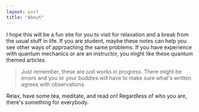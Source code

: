 ```yaml
---
layout: post
title: "About"
---
```



I hope this will be a fun site for you to visit for relaxation and a break from the usual stuff in life. If you are student, maybe these notes can help you see other ways of approaching the same problems. If you have experience with quantum mechanics or are an instructor, you might like these quantum themed articles.

> Just remember, these are just works in progress. There might be errors and you or your buddies will have to make sure what's written agrees with observations.

Relax, have some tea, meditate, and read on! Regardless of who you are, there's something for everybody.
